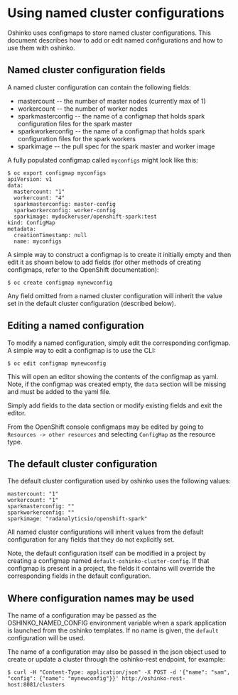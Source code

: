 # Using named cluster configurations

Oshinko uses configmaps to store named cluster configurations.
This document describes how to add or edit named configurations and
how to use them with oshinko.

## Named cluster configuration fields

A named cluster configuration can contain the following fields:

* mastercount -- the number of master nodes (currently max of 1)
* workercount -- the number of worker nodes
* sparkmasterconfig -- the name of a configmap that holds spark configuration files for the spark master
* sparkworkerconfig -- the name of a configmap that holds spark configuration files for the spark workers
* sparkimage -- the pull spec for the spark master and worker image

A fully populated configmap called `myconfigs` might look like this:

    $ oc export configmap myconfigs
    apiVersion: v1
    data:
      mastercount: "1"
      workercount: "4"
      sparkmasterconfig: master-config
      sparkworkerconfig: worker-config
      sparkimage: mydockeruser/openshift-spark:test
    kind: ConfigMap
    metadata:
      creationTimestamp: null
      name: myconfigs

A simple way to construct a configmap is to create it initially
empty and then edit it as shown below to add fields (for other methods of
creating configmaps, refer to the OpenShift documentation):

    $ oc create configmap mynewconfig

Any field omitted from a named cluster configuration will inherit the value
set in the default cluster configuration (described below).

## Editing a named configuration

To modify a named configuration, simply edit the corresponding
configmap. A simple way to edit a configmap is to use the CLI:

    $ oc edit configmap mynewconfig

This will open an editor showing the contents of the configmap
as yaml. Note, if the configmap was created empty, the `data` section
will be missing and must be added to the yaml file.

Simply add fields to the data section or modify existing fields and
exit the editor.

From the OpenShift console configmaps may be edited
by going to `Resources -> other resources` and selecting `ConfigMap`
as the resource type.

## The default cluster configuration

The default cluster configuration used by oshinko uses the following
values:

    mastercount: "1"
    workercount: "1"
    sparkmasterconfig: ""
    sparkworkerconfig: ""
    sparkimage: "radanalyticsio/openshift-spark"

All named cluster configurations will inherit values from the default
configuration for any fields that they do not explicitly set.

Note, the default configuration itself can be modified in a project by
creating a configmap named `default-oshinko-cluster-config`. If that configmap
is present in a project, the fields it contains will override the
corresponding fields in the default configuration.

## Where configuration names may be used

The name of a configuration may be passed as the OSHINKO_NAMED_CONFIG
environment variable when a spark application is launched from the
oshinko templates. If no name is given, the `default` configuration
will be used.

The name of a configuration may also be passed in the json object
used to create or update a cluster through the oshinko-rest endpoint,
for example:

    $ curl -H "Content-Type: application/json" -X POST -d '{"name": "sam", "config": {"name": "mynewconfig"}}' http://oshinko-rest-host:8081/clusters
